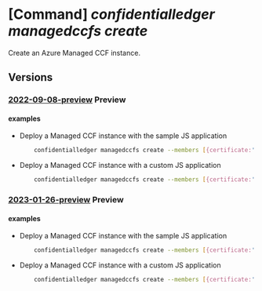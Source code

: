 # [Command] _confidentialledger managedccfs create_

Create an Azure Managed CCF instance.

## Versions

### [2022-09-08-preview](/Resources/mgmt-plane/L3N1YnNjcmlwdGlvbnMve30vcmVzb3VyY2Vncm91cHMve30vcHJvdmlkZXJzL21pY3Jvc29mdC5jb25maWRlbnRpYWxsZWRnZXIvbWFuYWdlZGNjZnMve30=/2022-09-08-preview.xml) **Preview**

<!-- mgmt-plane /subscriptions/{}/resourcegroups/{}/providers/microsoft.confidentialledger/managedccfs/{} 2022-09-08-preview -->

#### examples

- Deploy a Managed CCF instance with the sample JS application
    ```bash
        confidentialledger managedccfs create --members [{certificate:'c:\certs\member0_cert.pem',identifier:"member0"},{certificate:'c:\certs\member1_cert.pem',identifier:"member1"}] --name mymccfinstance --resource-group mccfRG --location southcentralus --app-type sample
    ```

- Deploy a Managed CCF instance with a custom JS application
    ```bash
        confidentialledger managedccfs create --members [{certificate:'c:\certs\member0_cert.pem',identifier:"member0"},{certificate:'c:\certs\member1_cert.pem',identifier:"member1"}] --name mymccfinstance --resource-group mccfRG --location southcentralus
    ```

### [2023-01-26-preview](/Resources/mgmt-plane/L3N1YnNjcmlwdGlvbnMve30vcmVzb3VyY2Vncm91cHMve30vcHJvdmlkZXJzL21pY3Jvc29mdC5jb25maWRlbnRpYWxsZWRnZXIvbWFuYWdlZGNjZnMve30=/2023-01-26-preview.xml) **Preview**

<!-- mgmt-plane /subscriptions/{}/resourcegroups/{}/providers/microsoft.confidentialledger/managedccfs/{} 2023-01-26-preview -->

#### examples

- Deploy a Managed CCF instance with the sample JS application
    ```bash
        confidentialledger managedccfs create --members [{certificate:'c:\certs\member0_cert.pem',identifier:"member0"},{certificate:'c:\certs\member1_cert.pem',identifier:"member1"}] --name mymccfinstance --resource-group mccfRG --location southcentralus --app-type sample --node-count 5
    ```

- Deploy a Managed CCF instance with a custom JS application
    ```bash
        confidentialledger managedccfs create --members [{certificate:'c:\certs\member0_cert.pem',identifier:"member0"},{certificate:'c:\certs\member1_cert.pem',identifier:"member1"}] --name mymccfinstance --resource-group mccfRG --location southcentralus --node-count 7
    ```
